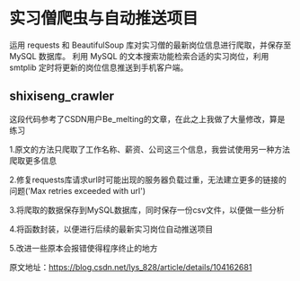 # 实习僧爬虫与自动推送项目 

运用 requests 和 BeautifulSoup 库对实习僧的最新岗位信息进行爬取，并保存至 MySQL 数据库。
利用 MySQL 的文本搜索功能检索合适的实习岗位，利用 smtplib 定时将更新的岗位信息推送到手机客户端。

##  shixiseng_crawler

这段代码参考了CSDN用户Be_melting的文章，在此之上我做了大量修改，算是练习

1.原文的方法只爬取了工作名称、薪资、公司这三个信息，我尝试使用另一种方法爬取更多信息

2.修复requests库请求url时可能出现的服务器负载过重，无法建立更多的链接的问题('Max retries exceeded with url')

3.将爬取的数据保存到MySQL数据库，同时保存一份csv文件，以便做一些分析

4.将函数封装，以便进行后续的最新实习岗位自动推送项目

5.改进一些原本会报错使得程序终止的地方

原文地址：https://blog.csdn.net/lys_828/article/details/104162681
